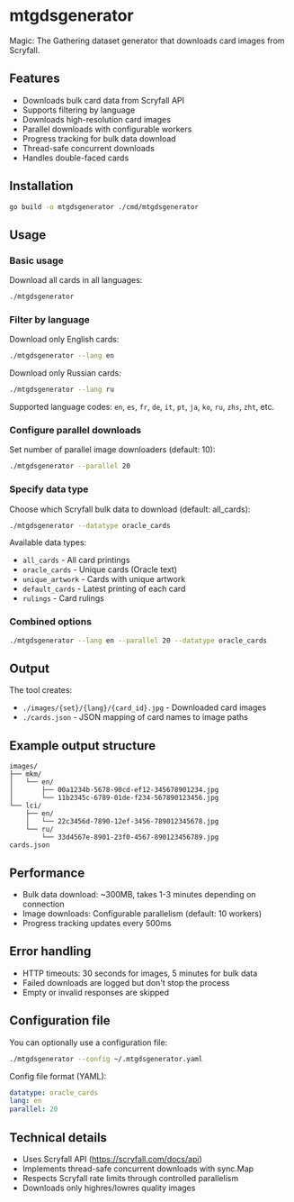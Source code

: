 # mtgdsgenerator

Magic: The Gathering dataset generator that downloads card images from Scryfall.

## Features

- Downloads bulk card data from Scryfall API
- Supports filtering by language
- Downloads high-resolution card images
- Parallel downloads with configurable workers
- Progress tracking for bulk data download
- Thread-safe concurrent downloads
- Handles double-faced cards

## Installation

```bash
go build -o mtgdsgenerator ./cmd/mtgdsgenerator
```

## Usage

### Basic usage

Download all cards in all languages:

```bash
./mtgdsgenerator
```

### Filter by language

Download only English cards:

```bash
./mtgdsgenerator --lang en
```

Download only Russian cards:

```bash
./mtgdsgenerator --lang ru
```

Supported language codes: `en`, `es`, `fr`, `de`, `it`, `pt`, `ja`, `ko`, `ru`, `zhs`, `zht`, etc.

### Configure parallel downloads

Set number of parallel image downloaders (default: 10):

```bash
./mtgdsgenerator --parallel 20
```

### Specify data type

Choose which Scryfall bulk data to download (default: all_cards):

```bash
./mtgdsgenerator --datatype oracle_cards
```

Available data types:
- `all_cards` - All card printings
- `oracle_cards` - Unique cards (Oracle text)
- `unique_artwork` - Cards with unique artwork
- `default_cards` - Latest printing of each card
- `rulings` - Card rulings

### Combined options

```bash
./mtgdsgenerator --lang en --parallel 20 --datatype oracle_cards
```

## Output

The tool creates:
- `./images/{set}/{lang}/{card_id}.jpg` - Downloaded card images
- `./cards.json` - JSON mapping of card names to image paths

## Example output structure

```
images/
├── mkm/
│   └── en/
│       ├── 00a1234b-5678-90cd-ef12-345678901234.jpg
│       └── 11b2345c-6789-01de-f234-567890123456.jpg
└── lci/
    ├── en/
    │   └── 22c3456d-7890-12ef-3456-789012345678.jpg
    └── ru/
        └── 33d4567e-8901-23f0-4567-890123456789.jpg
cards.json
```

## Performance

- Bulk data download: ~300MB, takes 1-3 minutes depending on connection
- Image downloads: Configurable parallelism (default: 10 workers)
- Progress tracking updates every 500ms

## Error handling

- HTTP timeouts: 30 seconds for images, 5 minutes for bulk data
- Failed downloads are logged but don't stop the process
- Empty or invalid responses are skipped

## Configuration file

You can optionally use a configuration file:

```bash
./mtgdsgenerator --config ~/.mtgdsgenerator.yaml
```

Config file format (YAML):

```yaml
datatype: oracle_cards
lang: en
parallel: 20
```

## Technical details

- Uses Scryfall API (https://scryfall.com/docs/api)
- Implements thread-safe concurrent downloads with sync.Map
- Respects Scryfall rate limits through controlled parallelism
- Downloads only highres/lowres quality images
